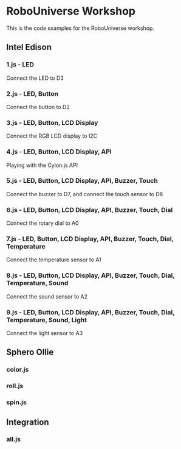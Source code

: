 # RoboUniverse Workshop

This is the code examples for the RoboUniverse workshop.

## Intel Edison

### 1.js - LED

Connect the LED to D3

### 2.js - LED, Button

Connect the button to D2

### 3.js - LED, Button, LCD Display

Connect the RGB LCD display to I2C

### 4.js - LED, Button, LCD Display, API

Playing with the Cylon.js API

### 5.js - LED, Button, LCD Display, API, Buzzer, Touch

Connect the buzzer to D7, and connect the touch sensor to D8

### 6.js - LED, Button, LCD Display, API, Buzzer, Touch, Dial

Connect the rotary dial to A0

### 7.js - LED, Button, LCD Display, API, Buzzer, Touch, Dial, Temperature

Connect the temperature sensor to A1

### 8.js - LED, Button, LCD Display, API, Buzzer, Touch, Dial, Temperature, Sound

Connect the sound sensor to A2

### 9.js - LED, Button, LCD Display, API, Buzzer, Touch, Dial, Temperature, Sound, Light

Connect the light sensor to A3

## Sphero Ollie

### color.js

### roll.js

### spin.js

## Integration

### all.js
